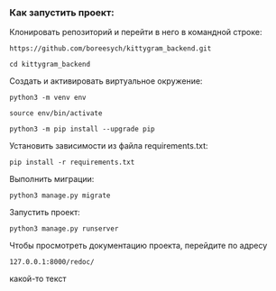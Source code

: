 ### Как запустить проект:

Клонировать репозиторий и перейти в него в командной строке:

```
https://github.com/boreesych/kittygram_backend.git
```

```
cd kittygram_backend
```

Cоздать и активировать виртуальное окружение:

```
python3 -m venv env
```

```
source env/bin/activate
```

```
python3 -m pip install --upgrade pip
```

Установить зависимости из файла requirements.txt:

```
pip install -r requirements.txt
```

Выполнить миграции:

```
python3 manage.py migrate
```

Запустить проект:

```
python3 manage.py runserver
```

Чтобы просмотреть документацию проекта, перейдите 
по адресу

```
127.0.0.1:8000/redoc/
```
какой-то текст 
